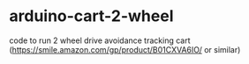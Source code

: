 # arduino-cart-2-wheel
code to run 2 wheel drive avoidance tracking cart (https://smile.amazon.com/gp/product/B01CXVA6IO/ or similar)
